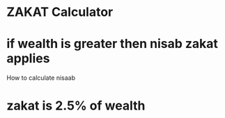 # ZAKAT Calculator
# if wealth is greater then nisab zakat applies
How to calculate nisaab
# zakat is 2.5% of wealth
